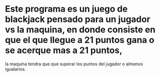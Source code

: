 # Este programa es un juego de blackjack pensado para un jugador vs la maquina, en donde consiste en que el que llegue a 21 puntos gana o se acerque mas a 21 puntos, 
la maquina tendra que que superar los puntos del jugador o almenos igualarlos. 
